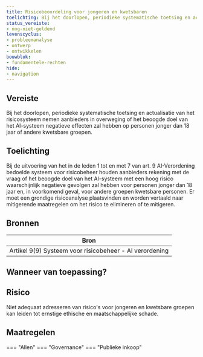 ```yaml
---
title: Risicobeoordeling voor jongeren en kwetsbaren
toelichting: Bij het doorlopen, periodieke systematische toetsing en actualisatie van het risicosysteem nemen aanbieders in overweging of het beoogde doel van het AI-systeem negatieve effecten zal hebben op personen jonger dan 18 jaar of andere kwetsbare groepen.
status_vereiste:
- nog-niet-geldend
levenscyclus:
- probleemanalyse
- ontwerp
- ontwikkelen
bouwblok:
- fundamentele-rechten
hide:
- navigation
---
```


<!-- tags -->
## Vereiste

Bij het doorlopen, periodieke systematische toetsing en actualisatie van het risicosysteem nemen aanbieders in overweging of het beoogde doel van het AI-systeem negatieve effecten zal hebben op personen jonger dan 18 jaar of andere kwetsbare groepen.

## Toelichting

Bij de uitvoering van het in de leden 1 tot en met 7 van art.
9 AI-Verordening bedoelde systeem voor risicobeheer houden aanbieders rekening met de vraag of het beoogde doel van het AI-systeem met een hoog risico waarschijnlijk negatieve gevolgen zal hebben voor personen jonger dan 18 jaar en, in voorkomend geval, voor andere groepen kwetsbare personen. Er moet een grondige risicoanalyse plaatsvinden en worden vertaald naar mitigerende maatregelen om het risico te elimineren of te mitigeren.

## Bronnen

| Bron                        |
|-----------------------------|
|Artikel 9(9) Systeem voor risicobeheer -  AI verordening|

## Wanneer van toepassing?


## Risico

Niet adequaat adresseren van risico's voor jongeren en kwetsbare groepen kan leiden tot ernstige ethische en maatschappelijke schade.


## Maatregelen

=== "Allen"
	<!-- list_maatregelen vereiste/risicobeoordeling_voor_jongeren_en_kwetsbaren -->
=== "Governance"
	<!-- list_maatregelen vereiste/risicobeoordeling_voor_jongeren_en_kwetsbaren boubwlok/governance -->
=== "Publieke inkoop"
	<!-- list_maatregelen vereiste/risicobeoordeling_voor_jongeren_en_kwetsbaren bouwblok/publieke-inkoop -->
